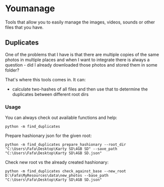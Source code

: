# Youmanage

Tools that allow you to easily manage the images, videos, sounds or other files that you have.

## Duplicates

One of the problems that I have is that there are multiple copies of the same photos in multiple places and when I want to integrate there is always a question - did I already downloaded those photos and stored them in some folder?

That's where this tools comes in. It can:
- calculate two-hashes of all files and then use that to determine the duplicates between different root dirs

### Usage

You can always check out available functions and help:

`python -m find_duplicates`

Prepare hashionary json for the given root:

`python -m find_duplicates prepare_hashionary --root_dir "C:\Users\Fafa\Desktop\Karty SD\4GB SD" --save_path "C:\Users\Fafa\Desktop\Karty SD\4GB SD.json"`

Check new root vs the already created hashionary:

`python -m find_duplicates check_against_base --new_root D:\Fafa\MyResources\data\new_photos --base_path "C:\Users\Fafa\Desktop\Karty SD\4GB SD.json"`